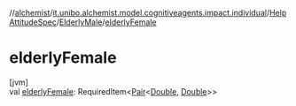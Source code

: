 //[alchemist](../../../../index.md)/[it.unibo.alchemist.model.cognitiveagents.impact.individual](../../index.md)/[HelpAttitudeSpec](../index.md)/[ElderlyMale](index.md)/[elderlyFemale](elderly-female.md)

# elderlyFemale

[jvm]\
val [elderlyFemale](elderly-female.md): RequiredItem<[Pair](https://kotlinlang.org/api/latest/jvm/stdlib/kotlin/-pair/index.html)<[Double](https://kotlinlang.org/api/latest/jvm/stdlib/kotlin/-double/index.html), [Double](https://kotlinlang.org/api/latest/jvm/stdlib/kotlin/-double/index.html)>>
